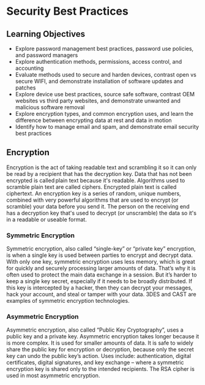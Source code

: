 # Security Best Practices

## Learning Objectives

- Explore password management best practices, password use policies, and password managers
- Explore authentication methods, permissions, access control, and accounting
- Evaluate methods used to secure and harden devices, contrast open vs secure WIFI, and demonstrate installation of software updates and patches
- Explore device use best practices, source safe software, contrast OEM websites vs third party websites, and demonstrate unwanted and malicious software removal
- Explore encryption types, and common encryption uses, and learn the difference between encrypting data at rest and data in motion
- Identify how to manage email and spam, and demonstrate email security best practices

## Encryption

Encryption is the act of taking readable text and scrambling it so it can only be read by a recipient that has the decryption key. Data that has not been encrypted is called plain text because it's readable. Algorithms used to scramble plain text are called ciphers. Encrypted plain text is called ciphertext. An encryption key is a series of random, unique numbers, combined with very powerful algorithms that are used to encrypt (or scramble) your data before you send it. The person on the receiving end has a decryption key that's used to decrypt (or unscramble) the data so it's in a readable or useable format. 

### Symmetric Encryption

Symmetric encryption, also called “single-key” or “private key” encryption, is when a single key is used between parties to encrypt and decrypt data. 
With only one key, symmetric encryption uses less memory, which is great for quickly and securely processing larger amounts of data. That’s why it is often used to protect the main data exchange in a session. But it’s harder to keep a single key secret, especially if it needs to be broadly distributed. If this key is intercepted by a hacker, then they can decrypt your messages, hack your account, and steal or tamper with your data. 
3DES and CAST are examples of symmetric encryption technologies.

### Asymmetric Encryption

Asymmetric encryption, also called “Public Key Cryptography”, uses a public key and a private key. Asymmetric encryption takes longer because it is more complex. It is used for smaller amounts of data. It is safe to widely share the public key for encryption or decryption, because only the secret key can undo the public key’s action. Uses include: authentication, digital certificates, digital signatures, and key exchange – where a symmetric encryption key is shared only to the intended recipients. The RSA cipher is used in most asymmetric encryption.

